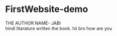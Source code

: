 # FirstWebsite-demo
THE AUTHOR NAME- JABI
<br>
hindi litarature written the book.
hii bro how are you 


